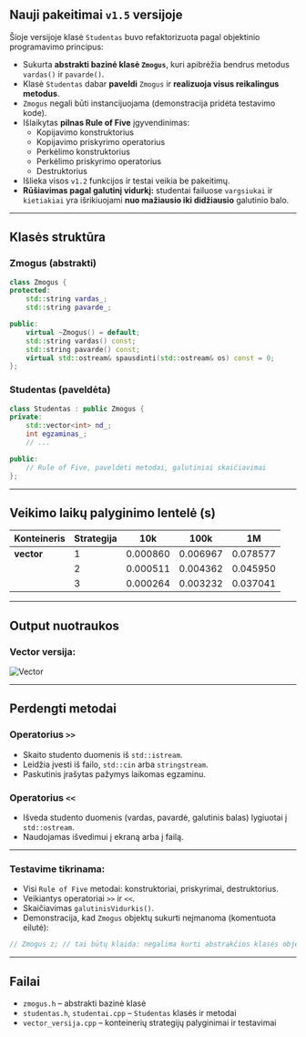 
## Nauji pakeitimai `v1.5` versijoje

Šioje versijoje klasė `Studentas` buvo refaktorizuota pagal objektinio programavimo principus:

- Sukurta **abstrakti bazinė klasė `Zmogus`**, kuri apibrėžia bendrus metodus `vardas()` ir `pavarde()`.
- Klasė `Studentas` dabar **paveldi** `Zmogus` ir **realizuoja visus reikalingus metodus**.
- `Zmogus` negali būti instancijuojama (demonstracija pridėta testavimo kode).
- Išlaikytas **pilnas Rule of Five** įgyvendinimas:
  - Kopijavimo konstruktorius
  - Kopijavimo priskyrimo operatorius
  - Perkėlimo konstruktorius
  - Perkėlimo priskyrimo operatorius
  - Destruktorius
- Išlieka visos `v1.2` funkcijos ir testai veikia be pakeitimų.
- **Rūšiavimas pagal galutinį vidurkį:** studentai failuose `vargsiukai` ir `kietiakiai` yra išrikiuojami **nuo mažiausio iki didžiausio** galutinio balo.

---

## Klasės struktūra

### Zmogus (abstrakti)
```cpp
class Zmogus {
protected:
    std::string vardas_;
    std::string pavarde_;

public:
    virtual ~Zmogus() = default;
    std::string vardas() const;
    std::string pavarde() const;
    virtual std::ostream& spausdinti(std::ostream& os) const = 0;
};
```

### Studentas (paveldėta)
```cpp
class Studentas : public Zmogus {
private:
    std::vector<int> nd_;
    int egzaminas_;
    // ...

public:
    // Rule of Five, paveldėti metodai, galutiniai skaičiavimai
};
```

---

## Veikimo laikų palyginimo lentelė (s)

| Konteineris | Strategija | 10k      | 100k     | 1M       |
|-------------|------------|----------|----------|----------|
| **vector**  | 1          | 0.000860 | 0.006967 | 0.078577 |
|             | 2          | 0.000511 | 0.004362 | 0.045950 |
|             | 3          | 0.000264 | 0.003232 | 0.037041 |

---

## Output nuotraukos

### Vector versija:
![Vector](https://github.com/user-attachments/assets/30f40a68-cbd1-430e-ad77-72aadc0519d1)

---

## Perdengti metodai

### Operatorius `>>`
- Skaito studento duomenis iš `std::istream`.
- Leidžia įvesti iš failo, `std::cin` arba `stringstream`.
- Paskutinis įrašytas pažymys laikomas egzaminu.

### Operatorius `<<`
- Išveda studento duomenis (vardas, pavardė, galutinis balas) lygiuotai į `std::ostream`.
- Naudojamas išvedimui į ekraną arba į failą.

---

### Testavime tikrinama:
- Visi `Rule of Five` metodai: konstruktoriai, priskyrimai, destruktorius.
- Veikiantys operatoriai `>>` ir `<<`.
- Skaičiavimas `galutinisVidurkis()`.
- Demonstracija, kad `Zmogus` objektų sukurti neįmanoma (komentuota eilutė):

```cpp
// Zmogus z; // tai būtų klaida: negalima kurti abstrakčios klasės objekto
```

---

## Failai

- `zmogus.h` – abstrakti bazinė klasė
- `studentas.h`, `studentai.cpp` – `Studentas` klasės ir metodai
- `vector_versija.cpp` – konteinerių strategijų palyginimai ir testavimai
